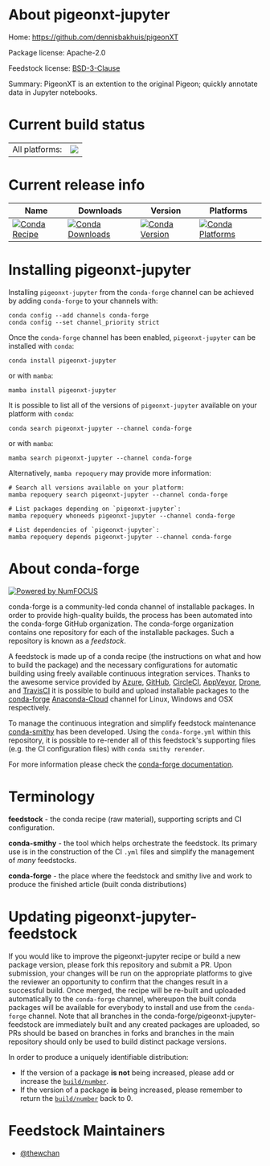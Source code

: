 About pigeonxt-jupyter
======================

Home: https://github.com/dennisbakhuis/pigeonXT

Package license: Apache-2.0

Feedstock license: [BSD-3-Clause](https://github.com/conda-forge/pigeonxt-jupyter-feedstock/blob/main/LICENSE.txt)

Summary: PigeonXT is an extention to the original Pigeon; quickly annotate data in Jupyter notebooks.

Current build status
====================


<table><tr><td>All platforms:</td>
    <td>
      <a href="https://dev.azure.com/conda-forge/feedstock-builds/_build/latest?definitionId=18376&branchName=main">
        <img src="https://dev.azure.com/conda-forge/feedstock-builds/_apis/build/status/pigeonxt-jupyter-feedstock?branchName=main">
      </a>
    </td>
  </tr>
</table>

Current release info
====================

| Name | Downloads | Version | Platforms |
| --- | --- | --- | --- |
| [![Conda Recipe](https://img.shields.io/badge/recipe-pigeonxt--jupyter-green.svg)](https://anaconda.org/conda-forge/pigeonxt-jupyter) | [![Conda Downloads](https://img.shields.io/conda/dn/conda-forge/pigeonxt-jupyter.svg)](https://anaconda.org/conda-forge/pigeonxt-jupyter) | [![Conda Version](https://img.shields.io/conda/vn/conda-forge/pigeonxt-jupyter.svg)](https://anaconda.org/conda-forge/pigeonxt-jupyter) | [![Conda Platforms](https://img.shields.io/conda/pn/conda-forge/pigeonxt-jupyter.svg)](https://anaconda.org/conda-forge/pigeonxt-jupyter) |

Installing pigeonxt-jupyter
===========================

Installing `pigeonxt-jupyter` from the `conda-forge` channel can be achieved by adding `conda-forge` to your channels with:

```
conda config --add channels conda-forge
conda config --set channel_priority strict
```

Once the `conda-forge` channel has been enabled, `pigeonxt-jupyter` can be installed with `conda`:

```
conda install pigeonxt-jupyter
```

or with `mamba`:

```
mamba install pigeonxt-jupyter
```

It is possible to list all of the versions of `pigeonxt-jupyter` available on your platform with `conda`:

```
conda search pigeonxt-jupyter --channel conda-forge
```

or with `mamba`:

```
mamba search pigeonxt-jupyter --channel conda-forge
```

Alternatively, `mamba repoquery` may provide more information:

```
# Search all versions available on your platform:
mamba repoquery search pigeonxt-jupyter --channel conda-forge

# List packages depending on `pigeonxt-jupyter`:
mamba repoquery whoneeds pigeonxt-jupyter --channel conda-forge

# List dependencies of `pigeonxt-jupyter`:
mamba repoquery depends pigeonxt-jupyter --channel conda-forge
```


About conda-forge
=================

[![Powered by
NumFOCUS](https://img.shields.io/badge/powered%20by-NumFOCUS-orange.svg?style=flat&colorA=E1523D&colorB=007D8A)](https://numfocus.org)

conda-forge is a community-led conda channel of installable packages.
In order to provide high-quality builds, the process has been automated into the
conda-forge GitHub organization. The conda-forge organization contains one repository
for each of the installable packages. Such a repository is known as a *feedstock*.

A feedstock is made up of a conda recipe (the instructions on what and how to build
the package) and the necessary configurations for automatic building using freely
available continuous integration services. Thanks to the awesome service provided by
[Azure](https://azure.microsoft.com/en-us/services/devops/), [GitHub](https://github.com/),
[CircleCI](https://circleci.com/), [AppVeyor](https://www.appveyor.com/),
[Drone](https://cloud.drone.io/welcome), and [TravisCI](https://travis-ci.com/)
it is possible to build and upload installable packages to the
[conda-forge](https://anaconda.org/conda-forge) [Anaconda-Cloud](https://anaconda.org/)
channel for Linux, Windows and OSX respectively.

To manage the continuous integration and simplify feedstock maintenance
[conda-smithy](https://github.com/conda-forge/conda-smithy) has been developed.
Using the ``conda-forge.yml`` within this repository, it is possible to re-render all of
this feedstock's supporting files (e.g. the CI configuration files) with ``conda smithy rerender``.

For more information please check the [conda-forge documentation](https://conda-forge.org/docs/).

Terminology
===========

**feedstock** - the conda recipe (raw material), supporting scripts and CI configuration.

**conda-smithy** - the tool which helps orchestrate the feedstock.
                   Its primary use is in the construction of the CI ``.yml`` files
                   and simplify the management of *many* feedstocks.

**conda-forge** - the place where the feedstock and smithy live and work to
                  produce the finished article (built conda distributions)


Updating pigeonxt-jupyter-feedstock
===================================

If you would like to improve the pigeonxt-jupyter recipe or build a new
package version, please fork this repository and submit a PR. Upon submission,
your changes will be run on the appropriate platforms to give the reviewer an
opportunity to confirm that the changes result in a successful build. Once
merged, the recipe will be re-built and uploaded automatically to the
`conda-forge` channel, whereupon the built conda packages will be available for
everybody to install and use from the `conda-forge` channel.
Note that all branches in the conda-forge/pigeonxt-jupyter-feedstock are
immediately built and any created packages are uploaded, so PRs should be based
on branches in forks and branches in the main repository should only be used to
build distinct package versions.

In order to produce a uniquely identifiable distribution:
 * If the version of a package **is not** being increased, please add or increase
   the [``build/number``](https://docs.conda.io/projects/conda-build/en/latest/resources/define-metadata.html#build-number-and-string).
 * If the version of a package **is** being increased, please remember to return
   the [``build/number``](https://docs.conda.io/projects/conda-build/en/latest/resources/define-metadata.html#build-number-and-string)
   back to 0.

Feedstock Maintainers
=====================

* [@thewchan](https://github.com/thewchan/)

